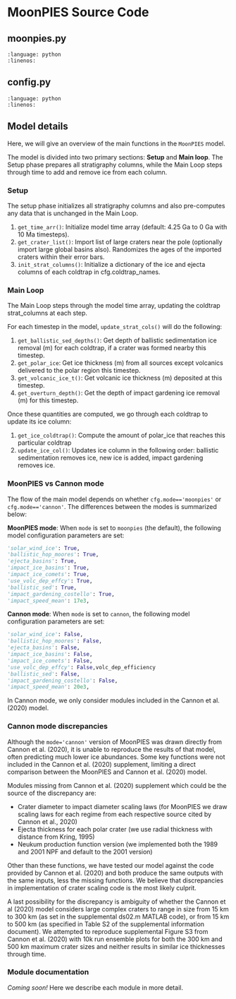 # MoonPIES Source Code

## moonpies.py

```{literalinclude} ../moonpies/moonpies.py
:language: python
:linenos:
```

## config.py

```{literalinclude} ../moonpies/config.py
:language: python
:linenos:
```

## Model details

Here, we will give an overview of the main functions in the `MoonPIES` model.

The model is divided into two primary sections: **Setup** and **Main loop**. The Setup phase prepares all stratigraphy columns, while the Main Loop steps through time to add and remove ice from each column.

### Setup

The setup phase initializes all stratigraphy columns and also pre-computes any data that is unchanged in the Main Loop.

1. `get_time_arr()`: Initialize model time array (default: 4.25 Ga to 0 Ga with 10 Ma timesteps).
2. `get_crater_list()`: Import list of large craters near the pole (optionally import large global basins also). Randomizes the ages of the imported craters within their error bars.
3. `init_strat_columns()`: Initialize a dictionary of the ice and ejecta columns of each coldtrap in cfg.coldtrap_names.


### Main Loop

The Main Loop steps through the model time array, updating the coldtrap strat_columns at each step.

For each timestep in the model, `update_strat_cols()` will do the following:

1. `get_ballistic_sed_depths()`: Get depth of ballistic sedimentation ice removal (m) for each coldtrap, if a crater was formed nearby this timestep.
2. `get_polar_ice`: Get ice thickness (m) from all sources except volcanics delivered to the polar region this timestep.
3. `get_volcanic_ice_t()`: Get volcanic ice thickness (m) deposited at this timestep.
4. `get_overturn_depth()`: Get the depth of impact gardening ice removal (m) for this timestep.

Once these quantities are computed, we go through each coldtrap to update its ice column:

1. `get_ice_coldtrap()`: Compute the amount of polar_ice that reaches this particular coldtrap
2. `update_ice_col()`: Updates ice column in the following order: ballistic sedimentation removes ice, new ice is added, impact gardening removes ice.

### MoonPIES vs Cannon mode

The flow of the main model depends on whether `cfg.mode=='moonpies'` or `cfg.mode=='cannon'`. The differences between the modes is summarized below:

**MoonPIES mode**: When `mode` is set to `moonpies` (the default), the following model configuration parameters are set:

```Python
'solar_wind_ice': True,
'ballistic_hop_moores': True,
'ejecta_basins': True,
'impact_ice_basins': True,
'impact_ice_comets': True,
'use_volc_dep_effcy': True,
'ballistic_sed': True,
'impact_gardening_costello': True, 
'impact_speed_mean': 17e3,
```

**Cannon mode**: When `mode` is set to `cannon`, the following model configuration parameters are set:

```Python
'solar_wind_ice': False,
'ballistic_hop_moores': False,
'ejecta_basins': False,
'impact_ice_basins': False,
'impact_ice_comets': False,
'use_volc_dep_effcy': False,volc_dep_efficiency
'ballistic_sed': False,
'impact_gardening_costello': False,
'impact_speed_mean': 20e3,
```

In Cannon mode, we only consider modules included in the Cannon et al. (2020) model.

### Cannon mode discrepancies

Although the `mode='cannon'` version of MoonPIES was drawn directly from Cannon et al. (2020), it is unable to reproduce the results of that model, often predicting much lower ice abundances. Some key functions were not included in the Cannon et al. (2020) supplement, limiting a direct comparison between the MoonPIES and Cannon et al. (2020) model.

Modules missing from Cannon et al. (2020) supplement which could be the source of the discrepancy are:

- Crater diameter to impact diameter scaling laws (for MoonPIES we draw scaling laws for each regime from each respective source cited by Cannon et al., 2020)
- Ejecta thickness for each polar crater (we use radial thickness with distance from Kring, 1995)
- Neukum production function version (we implemented both the 1989 and 2001 NPF and default to the 2001 version)

Other than these functions, we have tested our model against the code provided by Cannon et al. (2020) and both produce the same outputs with the same inputs, less the missing functions. We believe that discrepancies in implementation of crater scaling code is the most likely culprit.

A last possibility for the discrepancy is ambiguity of whether the Cannon et al (2020) model considers large complex craters to range in size from 15 km to 300 km (as set in the supplemental ds02.m MATLAB code), or from 15 km to 500 km (as specified in Table S2 of the supplemental information document). We attempted to reproduce supplemental Figure S3 from Cannon et al. (2020) with 10k run ensemble plots for both the 300 km and 500 km maximum crater sizes and neither results in similar ice thicknesses through time.


### Module documentation

*Coming soon!* Here we describe each module in more detail.

<!-- TODO: These are giving too long error, fix -->